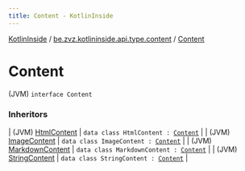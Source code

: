 ```yaml
---
title: Content - KotlinInside
---
```


[KotlinInside](../index.html) / [be.zvz.kotlininside.api.type.content](index.html) / [Content](./-content.html)

# Content

(JVM) `interface Content`

### Inheritors

| (JVM) [HtmlContent](-html-content/index.html) | `data class HtmlContent : `[`Content`](./-content.html) |
| (JVM) [ImageContent](-image-content/index.html) | `data class ImageContent : `[`Content`](./-content.html) |
| (JVM) [MarkdownContent](-markdown-content/index.html) | `data class MarkdownContent : `[`Content`](./-content.html) |
| (JVM) [StringContent](-string-content/index.html) | `data class StringContent : `[`Content`](./-content.html) |

